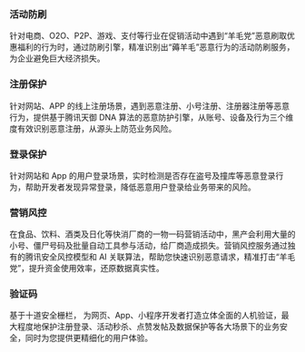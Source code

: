 ### 活动防刷
针对电商、O2O、P2P、游戏、支付等行业在促销活动中遇到“羊毛党”恶意刷取优惠福利的行为时，通过防刷引擎，精准识别出“薅羊毛”恶意行为的活动防刷服务，为企业避免巨大经济损失。

### 注册保护
针对网站、APP 的线上注册场景，遇到恶意注册、小号注册、注册器注册等恶意行为，提供基于腾讯天御 DNA 算法的恶意防护引擎，从账号、设备及行为三个维度有效识别恶意注册，从源头上防范业务风险。  

### 登录保护
针对网站和 App 的用户登录场景，实时检测是否存在盗号及撞库等恶意登录行为，帮助开发者发现异常登录，降低恶意用户登录给业务带来的风险。

### 营销风控
在食品、饮料、酒类及日化等快消厂商的一物一码营销活动中，黑产会利用大量的小号、僵尸号码及批量自动工具参与活动，给厂商造成损失。营销风控服务通过独有的腾讯安全风控模型和 AI 关联算法，帮助您快速识别恶意请求，精准打击“羊毛党”，提升资金使用效率，还原数据真实性。

### 验证码
基于十道安全栅栏， 为网页、App、小程序开发者打造立体全面的人机验证，最大程度地保护注册登录、活动秒杀、点赞发帖及数据保护等各大场景下的业务安全，同时为您提供更精细化的用户体验。
